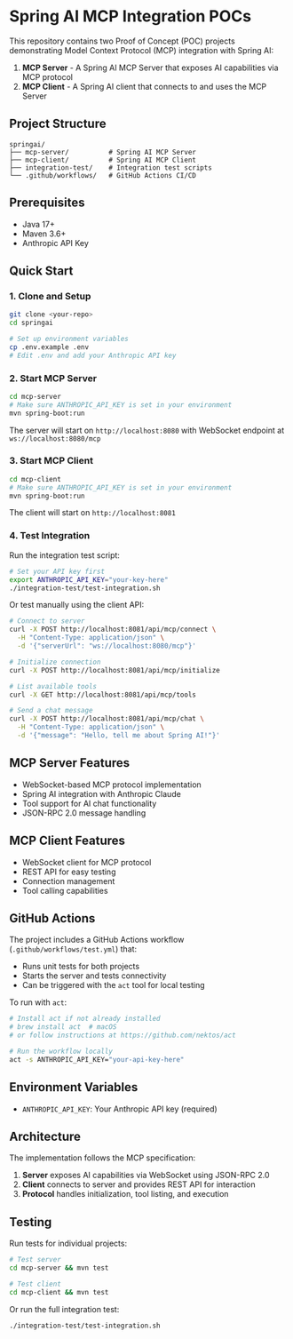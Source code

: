 # Spring AI MCP Integration POCs

This repository contains two Proof of Concept (POC) projects demonstrating Model Context Protocol (MCP) integration with Spring AI:

1. **MCP Server** - A Spring AI MCP Server that exposes AI capabilities via MCP protocol
2. **MCP Client** - A Spring AI client that connects to and uses the MCP Server

## Project Structure

```
springai/
├── mcp-server/          # Spring AI MCP Server
├── mcp-client/          # Spring AI MCP Client  
├── integration-test/    # Integration test scripts
└── .github/workflows/   # GitHub Actions CI/CD
```

## Prerequisites

- Java 17+
- Maven 3.6+
- Anthropic API Key

## Quick Start

### 1. Clone and Setup

```bash
git clone <your-repo>
cd springai

# Set up environment variables
cp .env.example .env
# Edit .env and add your Anthropic API key
```

### 2. Start MCP Server

```bash
cd mcp-server
# Make sure ANTHROPIC_API_KEY is set in your environment
mvn spring-boot:run
```

The server will start on `http://localhost:8080` with WebSocket endpoint at `ws://localhost:8080/mcp`

### 3. Start MCP Client

```bash
cd mcp-client
# Make sure ANTHROPIC_API_KEY is set in your environment
mvn spring-boot:run
```

The client will start on `http://localhost:8081`

### 4. Test Integration

Run the integration test script:

```bash
# Set your API key first
export ANTHROPIC_API_KEY="your-key-here"
./integration-test/test-integration.sh
```

Or test manually using the client API:

```bash
# Connect to server
curl -X POST http://localhost:8081/api/mcp/connect \
  -H "Content-Type: application/json" \
  -d '{"serverUrl": "ws://localhost:8080/mcp"}'

# Initialize connection
curl -X POST http://localhost:8081/api/mcp/initialize

# List available tools
curl -X GET http://localhost:8081/api/mcp/tools

# Send a chat message
curl -X POST http://localhost:8081/api/mcp/chat \
  -H "Content-Type: application/json" \
  -d '{"message": "Hello, tell me about Spring AI!"}'
```

## MCP Server Features

- WebSocket-based MCP protocol implementation
- Spring AI integration with Anthropic Claude
- Tool support for AI chat functionality
- JSON-RPC 2.0 message handling

## MCP Client Features

- WebSocket client for MCP protocol
- REST API for easy testing
- Connection management
- Tool calling capabilities

## GitHub Actions

The project includes a GitHub Actions workflow (`.github/workflows/test.yml`) that:

- Runs unit tests for both projects
- Starts the server and tests connectivity
- Can be triggered with the `act` tool for local testing

To run with `act`:

```bash
# Install act if not already installed
# brew install act  # macOS
# or follow instructions at https://github.com/nektos/act

# Run the workflow locally  
act -s ANTHROPIC_API_KEY="your-api-key-here"
```

## Environment Variables

- `ANTHROPIC_API_KEY`: Your Anthropic API key (required)

## Architecture

The implementation follows the MCP specification:

1. **Server** exposes AI capabilities via WebSocket using JSON-RPC 2.0
2. **Client** connects to server and provides REST API for interaction
3. **Protocol** handles initialization, tool listing, and execution

## Testing

Run tests for individual projects:

```bash
# Test server
cd mcp-server && mvn test

# Test client  
cd mcp-client && mvn test
```

Or run the full integration test:

```bash
./integration-test/test-integration.sh
```